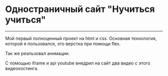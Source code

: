 # Одностраничный сайт "Нучиться учиться"
------

Мой первый полноценный проект на html и css. 
Основная технология, которой я пользовался, 
это верстка при помощи flex. 

Так же реальзовал анимации. 

С помощью iframe и api youtube внедрил на сайт два видео с этого видеохостинга.
